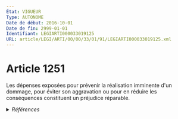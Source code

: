 ```yaml
---
État: VIGUEUR
Type: AUTONOME
Date de début: 2016-10-01
Date de fin: 2999-01-01
Identifiant: LEGIARTI000033019125
URL: article/LEGI/ARTI/00/00/33/01/91/LEGIARTI000033019125.xml
---
```


<h1>Article 1251</h1>

Les dépenses exposées pour prévenir la réalisation imminente d'un dommage, pour
éviter son aggravation ou pour en réduire les conséquences constituent un
préjudice réparable.


<details>
  <summary><em>Références</em></summary>

  <h2>Articles faisant référence à l'article</h2>
  
  <ul>
    <li>
      <a href="https://legal.tricoteuses.fr//redirection/LEGIARTI000033018696?vers=git&vers=legifrance">LOI n° 2016-1087 du 8 août 2016 pour la reconquête de la biodiversité, de la nature et des paysages - article 4 PARTIELLEMENT_MODIF VIGUEUR, en vigueur depuis le 2016-08-10</a> CREE source
    </li>
  </ul>
  
  <h2>Références faites par l'article</h2>
  
  <ul>
    <li>
      2016-08-08 CREE cible <a href="https://legal.tricoteuses.fr//redirection/LEGIARTI000033018696?vers=git&vers=legifrance">LOI n° 2016-1087 du 8 août 2016 pour la reconquête de la biodiversité, de la nature et des paysages - article 4 PARTIELLEMENT_MODIF VIGUEUR, en vigueur depuis le 2016-08-10</a>
    </li>
  </ul>
</details>

